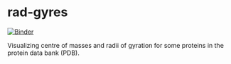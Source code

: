 # rad-gyres
[![Binder](https://mybinder.org/badge_logo.svg)](https://mybinder.org/v2/gh/shivChitinous/rad-gyres/HEAD)

Visualizing centre of masses and radii of gyration for some proteins in the protein data bank (PDB).
